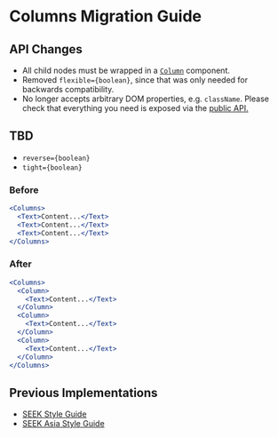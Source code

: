 # Columns Migration Guide

## API Changes

- All child nodes must be wrapped in a [`Column`](https://seek-oss.github.io/braid-design-system/components/Column) component.
- Removed `flexible={boolean}`, since that was only needed for backwards compatibility.
- No longer accepts arbitrary DOM properties, e.g. `className`. Please check that everything you need is exposed via the [public API.](https://seek-oss.github.io/braid-design-system/components/Columns)

## TBD

- `reverse={boolean}`
- `tight={boolean}`

### Before

```jsx
<Columns>
  <Text>Content...</Text>
  <Text>Content...</Text>
  <Text>Content...</Text>
</Columns>
```

### After

```jsx
<Columns>
  <Column>
    <Text>Content...</Text>
  </Column>
  <Column>
    <Text>Content...</Text>
  </Column>
  <Column>
    <Text>Content...</Text>
  </Column>
</Columns>
```

## Previous Implementations

- [SEEK Style Guide](https://seek-oss.github.io/seek-style-guide/columns)
- [SEEK Asia Style Guide](https://seekinternational.github.io/seek-asia-style-guide/columns)
